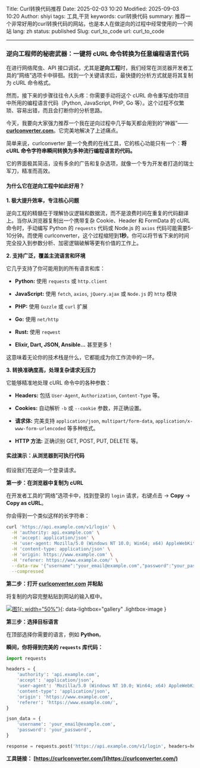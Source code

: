 Title: Curl转换代码推荐
Date: 2025-02-03 10:20
Modified: 2025-09-03 10:20
Author: shiyi
tags: 工具,干货
keywords: curl转换代码
summary: 推荐一个非常好用的curl转换代码的网站，也是本人在做逆向的过程中经常使用的一个网站
lang: zh
status: published
Slug: curl_to_code
url: curl_to_code

---

### 逆向工程师的秘密武器：一键将 cURL 命令转换为任意编程语言代码

在进行网络爬虫、API 接口调试，尤其是**逆向工程**时，我们经常在浏览器开发者工具的“网络”选项卡中徘徊。找到一个关键请求后，最快捷的分析方式就是将其复制为 cURL 命令格式。

然而，接下来的步骤往往令人头疼：你需要手动将这个 cURL 命令重写成你项目中所用的编程语言代码（Python, JavaScript, PHP, Go 等）。这个过程不仅繁琐、容易出错，而且会打断你的分析思路。

今天，我要向大家强力推荐一个我在逆向过程中几乎每天都会用到的“神器”—— **[curlconverter.com](https://curlconverter.com/)**。它完美地解决了上述痛点。

简单来说，curlconverter 是一个免费的在线工具，它的核心功能只有一个：**将 cURL 命令字符串瞬间转换为多种流行编程语言的代码。**

它的界面极其简洁，没有多余的广告和复杂选项，就像一个专为开发者打造的瑞士军刀，精准而高效。

#### 为什么它在逆向工程中如此好用？

**1. 极大提升效率，专注核心问题**

逆向工程的精髓在于理解协议逻辑和数据流，而不是浪费时间在重复的代码翻译上。当你从浏览器复制出一个携带复杂 Cookie、Header 和 FormData 的 cURL 命令时，手动编写 Python 的 `requests` 代码或 Node.js 的 `axios` 代码可能需要5-10分钟。而使用 curlconverter，这个过程缩短到**1秒**。你可以将节省下来的时间完全投入到参数分析、加密逻辑破解等更有价值的工作上。

**2. 支持广泛，覆盖主流语言和环境**

它几乎支持了你可能用到的所有语言和库：

*   **Python:** 使用 `requests` 或 `http.client`

*   **JavaScript:** 使用 `fetch`, `axios`, `jQuery.ajax` 或 `Node.js` 的 `http` 模块

*   **PHP:** 使用 `Guzzle` 或 `curl` 扩展

*   **Go:** 使用 `net/http`

*   **Rust:** 使用 `reqwest`

*   **Elixir, Dart, JSON, Ansible...** 甚至更多！

这意味着无论你的技术栈是什么，它都能成为你工作流中的一环。

**3. 转换准确度高，处理复杂请求无压力**

它能够精准地处理 cURL 命令中的各种参数：

*   **Headers:** 包括 `User-Agent`, `Authorization`, `Content-Type` 等。

*   **Cookies:** 自动解析 `-b` 或 `--cookie` 参数，并正确设置。

*   **请求体:** 完美支持 `application/json`, `multipart/form-data`, `application/x-www-form-urlencoded` 等多种格式。

*   **HTTP 方法:** 正确识别 GET, POST, PUT, DELETE 等。

#### 实战演示：从浏览器到可执行代码

假设我们在逆向一个登录请求。

**第一步：在浏览器中复制为 cURL**

在开发者工具的“网络”选项卡中，找到登录的 `login` 请求，右键点击 → **Copy** → **Copy as cURL**。

你会得到一个类似这样的长字符串：

```bash
curl 'https://api.example.com/v1/login' \
  -H 'authority: api.example.com' \
  -H 'accept: application/json' \
  -H 'user-agent: Mozilla/5.0 (Windows NT 10.0; Win64; x64) AppleWebKit/537.36' \
  -H 'content-type: application/json' \
  -H 'origin: https://www.example.com' \
  -H 'referer: https://www.example.com/' \
  --data-raw '{"username":"your_email@example.com","password":"your_password"}' \
  --compressed
```

**第二步：打开 [curlconverter.com](https://curlconverter.com/) 并粘贴**

将复制的内容完整粘贴到网站的输入框中。

[![图1]({static}/images/curl_to_code/1.png){: width="50%"}]({static}/images/curl_to_code/1.png){: data-lightbox="gallery" .lightbox-image }

**第三步：选择目标语言**

在顶部选择你需要的语言，例如 **Python**。

**瞬间，你将得到完美的 `requests` 库代码：**

```python
import requests

headers = {
    'authority': 'api.example.com',
    'accept': 'application/json',
    'user-agent': 'Mozilla/5.0 (Windows NT 10.0; Win64; x64) AppleWebKit/537.36',
    'content-type': 'application/json',
    'origin': 'https://www.example.com',
    'referer': 'https://www.example.com/',
}

json_data = {
    'username': 'your_email@example.com',
    'password': 'your_password',
}

response = requests.post('https://api.example.com/v1/login', headers=headers, json=json_data)
```

**工具链接： [https://curlconverter.com/](https://curlconverter.com/)**